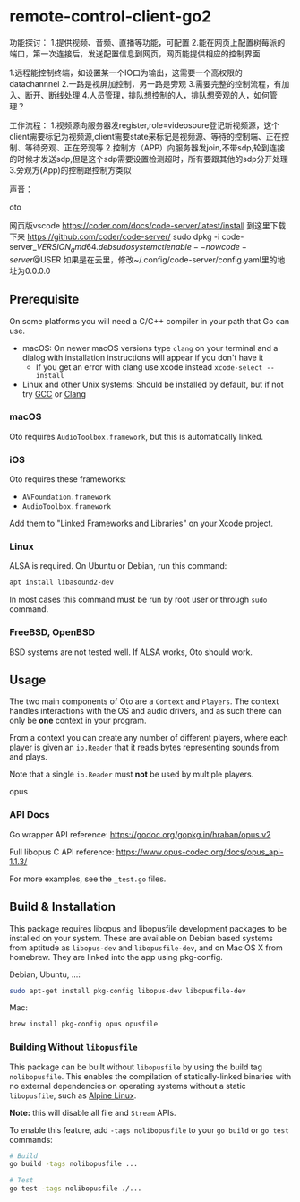 # remote-control-client-go2
功能探讨：
1.提供视频、音频、直播等功能，可配置
2.能在网页上配置树莓派的端口，第一次连接后，发送配置信息到网页，网页能提供相应的控制界面

1.远程能控制终端，如设置某一个IO口为输出，这需要一个高权限的datachannnel
2.一路是视屏加控制，另一路是旁观
3.需要完整的控制流程，有加入、断开、断线处理
4.人员管理，排队想控制的人，排队想旁观的人，如何管理？


工作流程：
1.视频源向服务器发register,role=videosoure登记新视频源，这个client需要标记为视频源,client需要state来标记是视频源、等待的控制端、正在控制、等待旁观、正在旁观等
2.控制方（APP）向服务器发join,不带sdp,轮到连接的时候才发送sdp,但是这个sdp需要设置检测超时，所有要跟其他的sdp分开处理
3.旁观方(App)的控制跟控制方类似

声音：

oto

网页版vscode
https://coder.com/docs/code-server/latest/install
到这里下载下来
https://github.com/coder/code-server/
sudo dpkg -i code-server_${VERSION}_amd64.deb
sudo systemctl enable --now code-server@$USER
如果是在云里，修改~/.config/code-server/config.yaml里的地址为0.0.0.0

## Prerequisite

On some platforms you will need a C/C++ compiler in your path that Go can use.

- macOS: On newer macOS versions type `clang` on your terminal and a dialog with installation instructions will appear if you don't have it
  - If you get an error with clang use xcode instead `xcode-select --install`
- Linux and other Unix systems: Should be installed by default, but if not try [GCC](https://gcc.gnu.org/) or [Clang](https://releases.llvm.org/download.html)

### macOS

Oto requires `AudioToolbox.framework`, but this is automatically linked.

### iOS

Oto requires these frameworks:

- `AVFoundation.framework`
- `AudioToolbox.framework`

Add them to "Linked Frameworks and Libraries" on your Xcode project.

### Linux

ALSA is required. On Ubuntu or Debian, run this command:

```sh
apt install libasound2-dev
```

In most cases this command must be run by root user or through `sudo` command.

### FreeBSD, OpenBSD

BSD systems are not tested well. If ALSA works, Oto should work.

## Usage

The two main components of Oto are a `Context` and `Players`. The context handles interactions with
the OS and audio drivers, and as such there can only be **one** context in your program.

From a context you can create any number of different players, where each player is given an `io.Reader` that
it reads bytes representing sounds from and plays.

Note that a single `io.Reader` must **not** be used by multiple players.

opus

### API Docs

Go wrapper API reference:
https://godoc.org/gopkg.in/hraban/opus.v2

Full libopus C API reference:
https://www.opus-codec.org/docs/opus_api-1.1.3/

For more examples, see the `_test.go` files.

## Build & Installation

This package requires libopus and libopusfile development packages to be
installed on your system. These are available on Debian based systems from
aptitude as `libopus-dev` and `libopusfile-dev`, and on Mac OS X from homebrew.
They are linked into the app using pkg-config.

Debian, Ubuntu, ...:
```sh
sudo apt-get install pkg-config libopus-dev libopusfile-dev
```

Mac:
```sh
brew install pkg-config opus opusfile
```




### Building Without `libopusfile`

This package can be built without `libopusfile` by using the build tag `nolibopusfile`.
This enables the compilation of statically-linked binaries with no external
dependencies on operating systems without a static `libopusfile`, such as
[Alpine Linux](https://pkgs.alpinelinux.org/contents?branch=edge&name=opusfile-dev&arch=x86_64&repo=main).

**Note:** this will disable all file and `Stream` APIs.

To enable this feature, add `-tags nolibopusfile` to your `go build` or `go test` commands:

```sh
# Build
go build -tags nolibopusfile ...

# Test
go test -tags nolibopusfile ./...
```


